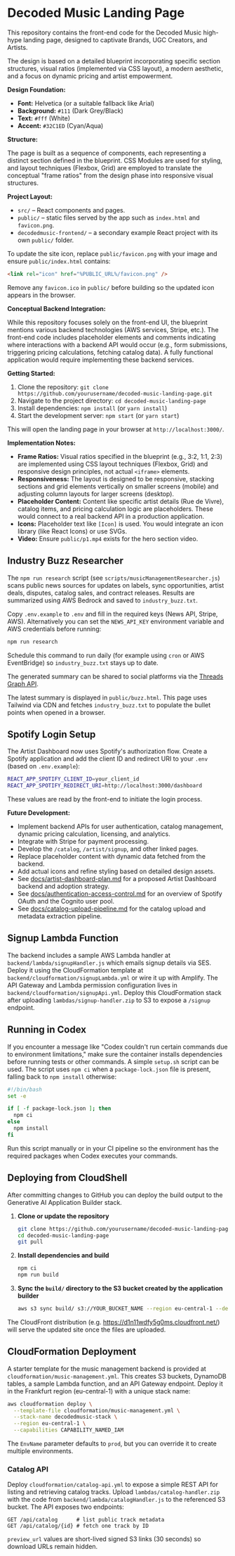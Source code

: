 # Decoded Music Landing Page

This repository contains the front-end code for the Decoded Music high-hype landing page, designed to captivate Brands, UGC Creators, and Artists.

The design is based on a detailed blueprint incorporating specific section structures, visual ratios (implemented via CSS layout), a modern aesthetic, and a focus on dynamic pricing and artist empowerment.

**Design Foundation:**

*   **Font:** Helvetica (or a suitable fallback like Arial)
*   **Background:** `#111` (Dark Grey/Black)
*   **Text:** `#fff` (White)
*   **Accent:** `#32C1ED` (Cyan/Aqua)

**Structure:**

The page is built as a sequence of components, each representing a distinct section defined in the blueprint. CSS Modules are used for styling, and layout techniques (Flexbox, Grid) are employed to translate the conceptual "frame ratios" from the design phase into responsive visual structures.

**Project Layout:**

* `src/` – React components and pages.
* `public/` – static files served by the app such as `index.html` and `favicon.png`.
* `decodedmusic-frontend/` – a secondary example React project with its own `public/` folder.

To update the site icon, replace `public/favicon.png` with your image and ensure `public/index.html` contains:

```html
<link rel="icon" href="%PUBLIC_URL%/favicon.png" />
```

Remove any `favicon.ico` in `public/` before building so the updated icon appears in the browser.

**Conceptual Backend Integration:**

While this repository focuses solely on the front-end UI, the blueprint mentions various backend technologies (AWS services, Stripe, etc.). The front-end code includes placeholder elements and comments indicating where interactions with a backend API would occur (e.g., form submissions, triggering pricing calculations, fetching catalog data). A fully functional application would require implementing these backend services.

**Getting Started:**

1.  Clone the repository: `git clone https://github.com/yourusername/decoded-music-landing-page.git`
2.  Navigate to the project directory: `cd decoded-music-landing-page`
3.  Install dependencies: `npm install` (or `yarn install`)
4.  Start the development server: `npm start` (or `yarn start`)

This will open the landing page in your browser at `http://localhost:3000/`.

**Implementation Notes:**

*   **Frame Ratios:** Visual ratios specified in the blueprint (e.g., 3:2, 1:1, 2:3) are implemented using CSS layout techniques (Flexbox, Grid) and responsive design principles, not actual `<iframe>` elements.
*   **Responsiveness:** The layout is designed to be responsive, stacking sections and grid elements vertically on smaller screens (mobile) and adjusting column layouts for larger screens (desktop).
*   **Placeholder Content:** Content like specific artist details (Rue de Vivre), catalog items, and pricing calculation logic are placeholders. These would connect to a real backend API in a production application.
*   **Icons:** Placeholder text like `[Icon]` is used. You would integrate an icon library (like React Icons) or use SVGs.
  *   **Video:** Ensure `public/p1.mp4` exists for the hero section video.

## Industry Buzz Researcher

The `npm run research` script (see `scripts/musicManagementResearcher.js`)
scans public news sources for updates on labels, sync opportunities, artist
deals, disputes, catalog sales, and contract releases. Results are summarized
using AWS Bedrock and saved to `industry_buzz.txt`.

Copy `.env.example` to `.env` and fill in the required keys (News API, Stripe, AWS). Alternatively you can set the `NEWS_API_KEY` environment variable and AWS credentials before running:

```bash
npm run research
```

Schedule this command to run daily (for example using `cron` or AWS EventBridge) so `industry_buzz.txt` stays up to date.

The generated summary can be shared to social platforms via the
[Threads Graph API](https://developers.facebook.com/docs/threads-api).

The latest summary is displayed in `public/buzz.html`. This page uses Tailwind
via CDN and fetches `industry_buzz.txt` to populate the bullet points when
opened in a browser.

## Spotify Login Setup

The Artist Dashboard now uses Spotify's authorization flow. Create a Spotify
application and add the client ID and redirect URI to your `.env` (based on `.env.example`):

```bash
REACT_APP_SPOTIFY_CLIENT_ID=your_client_id
REACT_APP_SPOTIFY_REDIRECT_URI=http://localhost:3000/dashboard
```

These values are read by the front-end to initiate the login process.

**Future Development:**

*   Implement backend APIs for user authentication, catalog management, dynamic pricing calculation, licensing, and analytics.
*   Integrate with Stripe for payment processing.
*   Develop the `/catalog`, `/artist/signup`, and other linked pages.
*   Replace placeholder content with dynamic data fetched from the backend.
*   Add actual icons and refine styling based on detailed design assets.
*   See [docs/artist-dashboard-plan.md](docs/artist-dashboard-plan.md) for a
    proposed Artist Dashboard backend and adoption strategy.
*   See [docs/authentication-access-control.md](docs/authentication-access-control.md)
    for an overview of Spotify OAuth and the Cognito user pool.
*   See [docs/catalog-upload-pipeline.md](docs/catalog-upload-pipeline.md)
    for the catalog upload and metadata extraction pipeline.


## Signup Lambda Function
The backend includes a sample AWS Lambda handler at `backend/lambda/signupHandler.js` which emails signup details via SES. Deploy it using the CloudFormation template at `backend/cloudformation/signupLambda.yml` or wire it up with Amplify.
The API Gateway and Lambda permission configuration lives in `backend/cloudformation/signupApi.yml`. Deploy this CloudFormation stack after uploading `lambdas/signup-handler.zip` to S3 to expose a `/signup` endpoint.

## Running in Codex

If you encounter a message like "Codex couldn't run certain commands due to environment limitations," make sure the container installs dependencies before running tests or other commands. A simple `setup.sh` script can be used. The script uses `npm ci` when a `package-lock.json` file is present, falling back to `npm install` otherwise:

```bash
#!/bin/bash
set -e

if [ -f package-lock.json ]; then
  npm ci
else
  npm install
fi
```

Run this script manually or in your CI pipeline so the environment has the required packages when Codex executes your commands.

## Deploying from CloudShell

After committing changes to GitHub you can deploy the build output to the Generative AI Application Builder stack.

1. **Clone or update the repository**

   ```bash
   git clone https://github.com/yourusername/decoded-music-landing-page.git
   cd decoded-music-landing-page
   git pull
   ```

2. **Install dependencies and build**

   ```bash
   npm ci
   npm run build
   ```

3. **Sync the `build/` directory to the S3 bucket created by the application builder**

   ```bash
   aws s3 sync build/ s3://YOUR_BUCKET_NAME --region eu-central-1 --delete
   ```

The CloudFront distribution (e.g. <https://d1n11wdfy5g0ms.cloudfront.net/>) will serve the updated site once the files are uploaded.

## CloudFormation Deployment

A starter template for the music management backend is provided at
`cloudformation/music-management.yml`. This creates S3 buckets, DynamoDB tables,
a sample Lambda function, and an API Gateway endpoint. Deploy it in the
Frankfurt region (eu-central-1) with a unique stack name:

```bash
aws cloudformation deploy \
  --template-file cloudformation/music-management.yml \
  --stack-name decodedmusic-stack \
  --region eu-central-1 \
  --capabilities CAPABILITY_NAMED_IAM
```

The `EnvName` parameter defaults to `prod`, but you can override it to create
multiple environments.

### Catalog API

Deploy `cloudformation/catalog-api.yml` to expose a simple REST API for listing
and retrieving catalog tracks. Upload `lambdas/catalog-handler.zip` with the
code from `backend/lambda/catalogHandler.js` to the referenced S3 bucket.
The API exposes two endpoints:

```
GET /api/catalog      # list public track metadata
GET /api/catalog/{id} # fetch one track by ID
```

`preview_url` values are short-lived signed S3 links (30 seconds) so download
URLs remain hidden.
